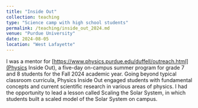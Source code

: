 ```yaml
---
title: "Inside Out"
collection: teaching
type: "Science camp with high school students"
permalink: /teaching/inside_out_2024.md
venue: "Purdue University"
date: 2024-08-05
location: "West Lafayette"
---
```


I was a mentor for [https://www.physics.purdue.edu/duffell/outreach.html](Physics Inside Out), a five-day on-campus summer program for grade 7 and 8 students for the Fall 2024 academic year. Going beyond typical classroom curricula, Physics Inside Out engaged students with fundamental concepts and current scientific research in various areas of physics. I had the opportunity to lead a lesson called Scaling the Solar System, in which students built a scaled model of the Solar System on campus.
